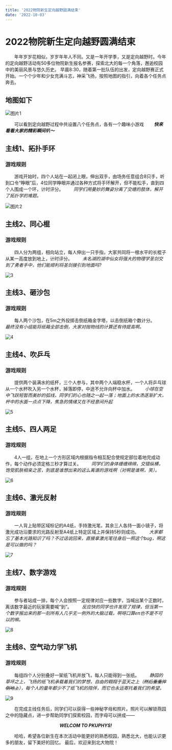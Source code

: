 ```yaml
---
title: '2022物院新生定向越野圆满结束'
date: '2022-10-03'
---
```


# 2022物院新生定向越野圆满结束

&emsp;&emsp;年年岁岁花相似，岁岁年年人不同。又是一年开学季，又是定向越野时。今年的定向越野活动有50多位物院新生报名参赛，探索北大的每一个角落，邂逅校园中的美丽风景与悠久历史。
早晨8:30，随着第一批队伍的出发，定向越野赛正式开始。一个个少年和少女充满斗志，神采飞扬，按照地图的指引，向着各个任务点奔去。

## 地图如下

![图片1](/tuisong/image1.jpg)

&emsp;&emsp;可以看到定向越野过程中共设置八个任务点，各有一个趣味小游戏
&emsp;&emsp;***快来看看大家的精彩瞬间叭～***

## 主线1、拓扑手环

### 游戏规则

&emsp;&emsp;游戏开始时，四个人站在一起闭上眼，伸出双手，由场务任意组合8只手，听到口令“睁眼”后，4位同学睁眼并通过各种方式将手环解开，但不能松手，直到四个人围成一个环，计时评分。
&emsp;&emsp;_同学们用曼妙的舞姿分离了交缠的肢体，解开了拓扑学的难题。_

![图片2](/tuisong/image2.jpg)

## 主线2、同心棍

### 游戏规则

&emsp;&emsp;四人分为两组，相向站立，每人伸出一只手指，大家共同将一根水平的长棍子从某一高度放到地上，计时评分。
&emsp;&emsp;_未名湖的湖中仙女将强大的物理学圣剑交到了勇者手中，他们能顺利将圣剑接引到地面吗?_

![3](/tuisong/image3.jpg)

## 主线3、砸沙包

### 游戏规则

&emsp;&emsp;每人两个沙包，在5m之外投掷击倒纸箱金字塔，以击倒纸箱个数计分。
&emsp;&emsp;_最终没有小组能将纸箱全部击倒，大家对抛物线的计算还有待提高啊。_

![4](/tuisong/image4.jpg)

## 主线4、吹乒乓

### 游戏规则

&emsp;&emsp;提供两个装满水的纸杯，三个人参与，其中两个人端稳水杯，一个人将乒乓球从一个水杯吹入另一个水杯，掉落即停，中途不允许向杯中加水。
&emsp;&emsp;_小球在空中飞跃短暂而美妙的弧线，同学们的心也随之一起一落；地面上的水渍逐渐扩大，杯中的水面一点点下降，焦急的情绪又在不经意间升起_

![5](/tuisong/image5.jpg)

## 主线5、四人两足

### 游戏规则

&emsp;&emsp;4人一组，在地上一个方形区域内根据指令相互配合使规定部位着地完成动作，每个动作必须定格三秒才算过关。
&emsp;&emsp;_同学们的身体缠缠绵绵，交错纵横，饱受肌肤相亲之苦，到底是谁想出来的这么离谱的游戏啊（对啊是谁啊，笑）。_

![6](/tuisong/image6.jpg)

## 主线6、激光反射

### 游戏规则

&emsp;&emsp;一人背上贴带区域标记的A4纸，手持激光笔，其余三人各持一面小镜子，将激光成功沿要求的光路反射至A4纸上特定区域上并保持5秒则成功。
&emsp;&emsp;_大家都忘了基本光路知识了吗？不过话说回来，直接拿激光笔往身后一照这个bug，啊这是可以做的吗？_

![7](/tuisong/image7.jpg)

## 主线7、数字游戏

### 游戏规则

&emsp;&emsp;参与者站成一排，每个人会按照一定规律对应一些数字，当喊出某个正数时，离该数字最近的玩家需要喊“到”。
&emsp;&emsp;_反应快的同学也许发现了规律，但当第一个数字报出来的那一刻所有人几乎无一例外的大脑过载，啊呀口算eπ也不是不可以的嘛。_

![8](/tuisong/image8.jpg)

## 主线8、空气动力学飞机

### 游戏规则

&emsp;&emsp;每组四个人分别叠好一架纸飞机并放飞，每人只能得到一张纸。
&emsp;&emsp;_静园的草坪之上，飞扬的纸飞机承载着我们的梦想，自由的翱翔于蓝天之上（~~然后重重摔倒地上~~），每个人的童年都少不了纸飞机的陪伴，而它也永远寄托着我们的希望。_

![9](/tuisong/image9.jpg)

&emsp;&emsp;在完成主线任务后，同学们可以获得一些神秘字母和照片。照片可以解锁燕园之中的隐藏点，进一步帮助同学们探索校园，而字母可以拼成——

***<center>WELCOM TO PKUPHYS!</center>***

&emsp;&emsp;哈哈，希望各位新生在本次活动中能更好的熟悉校园，熟悉北大，也能认识更多的朋友，留下美好的回忆。
最后，欢迎来到北大物院！

